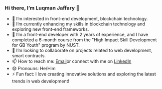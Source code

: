 ### Hi there, I’m Luqman Jaffary 👋

- 👀 I’m interested in front-end development, blockchain technology.
- 🌱 I’m currently enhancing my skills in blockchain technology and exploring new front-end frameworks.
- 💼 I’m a front-end developer with 2 years of experience, and I have completed a 6-month course from the "High Impact Skill Development for GB Youth" program by NUST.
- 💞️ I’m looking to collaborate on projects related to web development, smart contracts.
- 📫 How to reach me: [Email](luqmanjaffary79@gmail.com)or connect with me on [LinkedIn](https://www.linkedin.com/in/luqman-hussain512)
- 😄 Pronouns: He/Him
- ⚡ Fun fact: I love creating innovative solutions and exploring the latest trends in web development!

<!---
LuqmanJaffary/LuqmanJaffary is a ✨ special ✨ repository because its `README.md` (this file) appears on your GitHub profile.
You can click the Preview link to take a look at your changes.
--->
